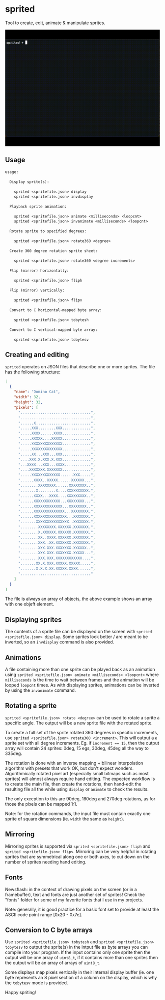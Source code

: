 # sprited

Tool to create, edit, animate & manipulate sprites.

![Demo of sprited](demo/sprited_demo.gif)

## Usage

```
usage:

  Display sprite(s):

    sprited <spritefile.json> display
    sprited <spritefile.json> invdisplay

  Playback sprite animation:

    sprited <spritefile.json> animate <milliseconds> <loopcnt>
    sprited <spritefile.json> invanimate <milliseconds> <loopcnt>

  Rotate sprite to specified degrees:

    sprited <spritefile.json> rotate360 <degree>

  Create 360 degree rotation sprite sheet:

    sprited <spritefile.json> rotate360 <degree increments>

  Flip (mirror) horizontally:

    sprited <spritefile.json> fliph

  Flip (mirror) vertically:

    sprited <spritefile.json> flipv

  Convert to C horizontal-mapped byte array:

    sprited <spritefile.json> tobytesh

  Convert to C vertical-mapped byte array:

    sprited <spritefile.json> tobytesv
```

## Creating and editing

`sprited` operates on JSON files that describe one or more sprites. The file
has the following structure:

```JSON
[
  {
    "name": "Domino Cat",
    "width": 32,
    "height": 32,
    "pixels": [
      "................................",
      "................................",
      "......X.........................",
      ".....XXX........XXX.............",
      ".....XXXX......XXXX.............",
      ".....XXXXX....XXXXX.............",
      ".....XXXXXXXXXXXXXX.............",
      ".....XXXXXXXXXXXXXX.............",
      ".....XX...XXX...XXX.............",
      "....XXX.X.XXX.X.XXX.............",
      "...XXXX...XXX...XXXX............",
      "....XXXXXXX.XXXXXXX.............",
      ".....XXXXXXXXXXXXX......XXX.....",
      "......XXXX..XXXXX......XXXXXX...",
      "........XXXXXXXX......XXXXXXXX..",
      ".......X........X....XXXXXXXXXX.",
      "......XXXX...XXXX....XXXXXXXXX..",
      "......XXXXXXXXXXXX...XXXXXXXX...",
      "......XXXXXXXXXXXXX...XXXXXXXX..",
      "......XXXXXXXXXXXXXX...XXXXXXXX.",
      "......XXXXXXXXXXXXXXX...XXXXXXX.",
      ".......XXXXXXXXXXXXXXX..XXXXXXX.",
      "........XXXXXXXX.XXXXXX.XXXXXXX.",
      "........X.XXXXXX.XXXXXX.XXXXXXX.",
      "........XX..XXXX.XXXXXX.XXXXXXX.",
      "........XXX..XX.XXXXXXX.XXXXXXX.",
      "........XXX.XXX.XXXXXXX.XXXXXX..",
      "........XXX.XXX.XXXXXXX.XXXXX...",
      "........XXX.XXX.XXXXXXXXXXXX....",
      ".......XX.X.XXX.XXXXX.XXXXX.....",
      ".......X.X.X.XX.XXXXX.XXXX......",
      "................................"
    ]
  }
]
```

The file is always an array of objects, the above example shows an array with
one objeft element.


## Displaying sprites

The contents of a sprite file can be displayed on the screen with `sprited
<spritefile.json> display`. Some sprites look better / are meant to be
inverted, so an `invdisplay` command is also provided.


## Animations

A file containing more than one sprite can be played back as an animation using
`sprited <spritefile.json> animate <milliseconds> <loopcnt>` where
`milliseconds` is the time to wait between frames and the animation will be
looped `loopcnt` times. As with displaying sprites, animations can be inverted
by using the `invanimate` command.


## Rotating a sprite

`sprited <spritefile.json> rotate <degree>` can be used to rotate a sprite a
specific angle. The output will be a new sprite file with the rotated sprite.

To create a full set of the sprite rotated 360 degrees in specific increments,
use `sprited <spritefile.json> rotate360 <increment>`. This will output a
a sprite set with all degree increments. Eg. if `increment == 15`, then the
output array will contain 24 sprites: 0deg, 15 egs, 30deg, 45deg all the
way to 335deg.

The rotation is done with an inverse mapping + bilinear interpolation algorithm
with presets that work OK, but don't expect wonders. Algorithmically rotated
pixel art (especially small bitmaps such as most sprites) will almost always
require hand editing. The expected workflow is to create the main file, then
create the rotations, then hand-edit the resulting file all the while using
`display` or `animate` to check the results.

The only exception to this are 90deg, 180deg and 270deg rotations, as for those
the pixels can be mapped 1:1.

Note: for the rotation commands, the input file must contain exactly one sprite
of square dimensions (ie. `width` the same as `height`).

## Mirroring

Mirroring sprites is supported via `sprited <spritefile.json> fliph` and
`sprited <spritefile.json> flipv`. Mirroring can be very helpful in rotating
sprites that are symmetrical along one or both axes, to cut down on the number
of sprites needing hand editing. 


## Fonts

Newsflash: in the context of drawing pixels on the screen (or in a
framebuffer), text and fonts are just another set of sprites! Check the "fonts"
folder for some of my favorite fonts that I use in my projects.

Note: generally, it is good practice for a basic font set to provide at least
the ASCII code point range [0x20 - 0x7e].


## Conversion to C byte arrays

Use `sprited <spritefile.json> tobytesh` and `sprited <spritefile.json> tobytesv` to output the sprite(s) in the intput file as byte arrays you can compile
into your program. If the input contains only one sprite then the output
will be one array of `uint8_t`, if it contains more than one sprites then
the output will be an array of arrays of `uint8_t`.

Some displays map pixels vertically in their internal display buffer (ie. one
byte represents an 8 pixel section of a column on the display, which is why
the `tobytesv` mode is provided.

Happy spriting!

